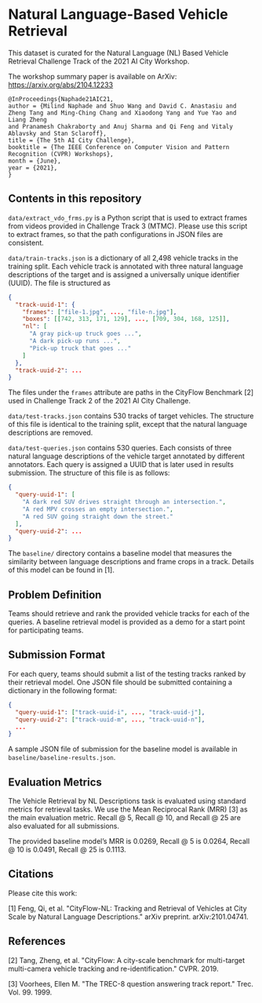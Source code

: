 # Natural Language-Based Vehicle Retrieval

This dataset is curated for the Natural Language (NL) Based Vehicle Retrieval
Challenge Track of the 2021 AI City Workshop.

The workshop summary paper is available on ArXiv: https://arxiv.org/abs/2104.12233
```
@InProceedings{Naphade21AIC21,
author = {Milind Naphade and Shuo Wang and David C. Anastasiu and Zheng Tang and Ming-Ching Chang and Xiaodong Yang and Yue Yao and Liang Zheng
and Pranamesh Chakraborty and Anuj Sharma and Qi Feng and Vitaly Ablavsky and Stan Sclaroff},
title = {The 5th AI City Challenge},
booktitle = {The IEEE Conference on Computer Vision and Pattern Recognition (CVPR) Workshops},
month = {June},
year = {2021},
}
```

## Contents in this repository

`data/extract_vdo_frms.py` is a Python script that is used to extract frames
from videos provided in Challenge Track 3 (MTMC). Please use this script to
extract frames, so that the path configurations in JSON files are consistent.

`data/train-tracks.json` is a dictionary of all 2,498 vehicle tracks in the
training split. Each vehicle track is annotated with three natural language
descriptions of the target and is assigned a universally unique identifier
(UUID).  The file is structured as

```json
{
  "track-uuid-1": {
    "frames": ["file-1.jpg", ..., "file-n.jpg"],
    "boxes": [[742, 313, 171, 129], ..., [709, 304, 168, 125]],
    "nl": [
      "A gray pick-up truck goes ...", 
      "A dark pick-up runs ...", 
      "Pick-up truck that goes ..."
    ]
  },
  "track-uuid-2": ...
}
```

The files under the `frames` attribute are paths in the CityFlow Benchmark [2]
used in Challenge Track 2 of the 2021 AI City Challenge.

`data/test-tracks.json` contains 530 tracks of target vehicles. The structure of
this file is identical to the training split, except that the natural language
descriptions are removed.

`data/test-queries.json` contains 530 queries. Each consists of three natural
language descriptions of the vehicle target annotated by different annotators.
Each query is assigned a UUID that is later used in results submission.  The
structure of this file is as follows:

```json
{
  "query-uuid-1": [
    "A dark red SUV drives straight through an intersection.",
    "A red MPV crosses an empty intersection.",
    "A red SUV going straight down the street."
  ],
  "query-uuid-2": ...
}
```

The `baseline/` directory contains a baseline model that measures the similarity
between language descriptions and frame crops in a track. Details of this model
can be found in [1].

## Problem Definition

Teams should retrieve and rank the provided vehicle tracks for each of the
queries. A baseline retrieval model is provided as a demo for a start point for
participating teams.

## Submission Format

For each query, teams should submit a list of the testing tracks ranked by their
retrieval model.  One JSON file should be submitted containing a dictionary in
the following format:

```json
{
  "query-uuid-1": ["track-uuid-i", ..., "track-uuid-j"],
  "query-uuid-2": ["track-uuid-m", ..., "track-uuid-n"],
  ...
}
```

A sample JSON file of submission for the baseline model is available in
`baseline/baseline-results.json`.

## Evaluation Metrics

The Vehicle Retrieval by NL Descriptions task is evaluated using standard
metrics for retrieval tasks.  We use the Mean Reciprocal Rank (MRR) [3] as the
main evaluation metric. Recall @ 5, Recall @ 10, and Recall @ 25 are also
evaluated for all submissions.

The provided baseline model’s MRR is 0.0269, Recall @ 5 is 0.0264, Recall @ 10
is 0.0491, Recall @ 25 is 0.1113.

## Citations

Please cite this work:

[1] Feng, Qi, et al. "CityFlow-NL: Tracking and Retrieval of Vehicles at City
Scale by Natural Language Descriptions." arXiv preprint. arXiv:2101.04741.

## References

[2] Tang, Zheng, et al. "CityFlow: A city-scale benchmark for multi-target
multi-camera vehicle tracking and re-identification." CVPR. 2019.

[3] Voorhees, Ellen M. "The TREC-8 question answering track report." Trec. Vol.
99. 1999.
